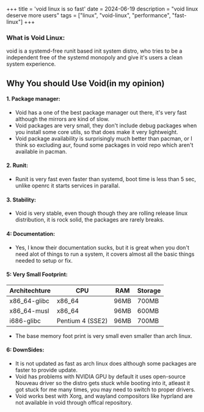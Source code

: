 +++
title = 'void linux is so fast'
date = 2024-06-19
description = "void linux deserve more users"
tags = ["linux", "void-linux", "performance", "fast-linux"]
+++

### What is Void Linux:

void is a systemd-free runit based init system distro, who tries to be a independent free of the systemd monopoly and give it's users a clean system experience.

## Why You should Use Void(in my opinion)

#### 1. Package manager:

- Void has a one of the best package manager out there, it's very fast although the mirrors are kind of slow.
- Void packages are very small, they don't include debug packages when you install some core utils, so that does make it very lightweight.
- Void package availability is surprisingly much better than pacman, or I think so excluding aur, found some packages in void repo which aren't available in pacman.

#### 2. Runit:

- Runit is very fast even faster than systemd, boot time is less than 5 sec, unlike openrc it starts services in parallal.

#### 3. Stability:

- Void is very stable, even though though they are rolling release linux distribution, it is rock solid, the packages are rarely breaks.

#### 4: Documentation:

- Yes, I know their documentation sucks, but it is great when you don't need alot of things to run a system, it covers almost all the basic things needed to setup or fix.

#### 5: Very Small Footprint:

| Architechture | CPU              | RAM  | Storage |
| ------------- | ---------------- | ---- | ------- |
| x86_64-glibc  | x86_64           | 96MB | 700MB   |
| x86_64-musl   | x86_64           | 96MB | 600MB   |
| i686-glibc    | Pentium 4 (SSE2) | 96MB | 700MB   |

- The base memory foot print is very small even smaller than arch linux.

#### 6: DownSides:

- It is not updated as fast as arch linux does although some packages are faster to provide update.
- Void has problems with NVIDIA GPU by default it uses open-source Nouveau driver so the distro gets stuck while booting into it, atleast it got stuck for me many times, you may need to switch to proper drivers.
- Void works best with Xorg, and wayland compositors like hyprland are not available in void through offical repository.
